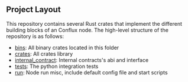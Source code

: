 ## Project Layout

This repository contains several Rust crates that implement the different building blocks of an Conflux node. The high-level structure of the repository is as follows:

- [bins](../../bins): All binary crates located in this folder
- [crates](../../crates): All crates library
- [internal_contract](../../internal_contract): Internal contracts's abi and interface
- [tests](../../tests): The python integration tests
- [run](../../run): Node run misc, include default config file and start scripts